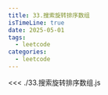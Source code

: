 ```yaml
---
title: 33.搜索旋转排序数组
isTimeLine: true
date: 2025-05-01
tags:
  - leetcode
categories:
  - leetcode
---
```


<<< ./33.搜索旋转排序数组.js

